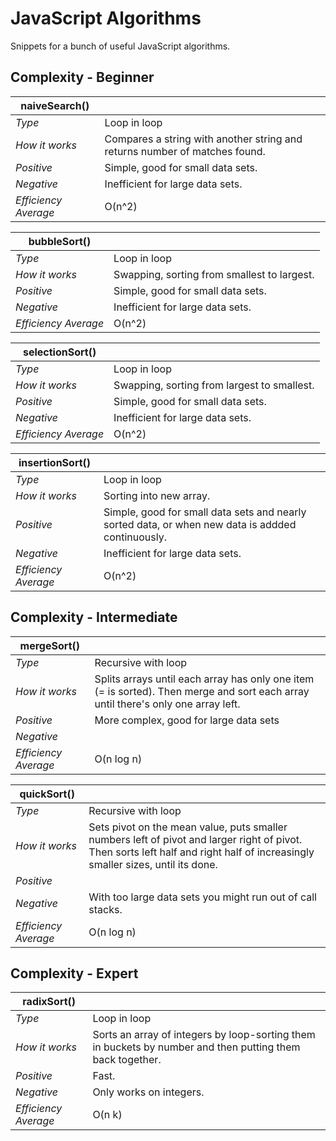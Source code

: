 # JavaScript Algorithms

Snippets for a bunch of useful JavaScript algorithms.

## Complexity - Beginner

| naiveSearch()        |                                                                            |
| -------------------- | -------------------------------------------------------------------------- |
| _Type_               | Loop in loop                                                               |
| _How it works_       | Compares a string with another string and returns number of matches found. |
| _Positive_           | Simple, good for small data sets.                                          |
| _Negative_           | Inefficient for large data sets.                                           |
| _Efficiency Average_ | O(n^2)                                                                     |

| bubbleSort()         |                                             |
| -------------------- | ------------------------------------------- |
| _Type_               | Loop in loop                                |
| _How it works_       | Swapping, sorting from smallest to largest. |
| _Positive_           | Simple, good for small data sets.           |
| _Negative_           | Inefficient for large data sets.            |
| _Efficiency Average_ | O(n^2)                                      |

| selectionSort()      |                                             |
| -------------------- | ------------------------------------------- |
| _Type_               | Loop in loop                                |
| _How it works_       | Swapping, sorting from largest to smallest. |
| _Positive_           | Simple, good for small data sets.           |
| _Negative_           | Inefficient for large data sets.            |
| _Efficiency Average_ | O(n^2)                                      |

| insertionSort()      |                                                                                                   |
| -------------------- | ------------------------------------------------------------------------------------------------- |
| _Type_               | Loop in loop                                                                                      |
| _How it works_       | Sorting into new array.                                                                           |
| _Positive_           | Simple, good for small data sets and nearly sorted data, or when new data is addded continuously. |
| _Negative_           | Inefficient for large data sets.                                                                  |
| _Efficiency Average_ | O(n^2)                                                                                            |

## Complexity - Intermediate

| mergeSort()          |                                                                                                                                   |
| -------------------- | --------------------------------------------------------------------------------------------------------------------------------- |
| _Type_               | Recursive with loop                                                                                                               |
| _How it works_       | Splits arrays until each array has only one item (= is sorted). Then merge and sort each array until there's only one array left. |
| _Positive_           | More complex, good for large data sets                                                                                            |
| _Negative_           |                                                                                                                                   |
| _Efficiency Average_ | O(n log n)                                                                                                                        |

| quickSort()          |                                                                                                                                                                                |
| -------------------- | ------------------------------------------------------------------------------------------------------------------------------------------------------------------------------ |
| _Type_               | Recursive with loop                                                                                                                                                            |
| _How it works_       | Sets pivot on the mean value, puts smaller numbers left of pivot and larger right of pivot. Then sorts left half and right half of increasingly smaller sizes, until its done. |
| _Positive_           |                                                                                                                                                                                |
| _Negative_           | With too large data sets you might run out of call stacks.                                                                                                                     |
| _Efficiency Average_ | O(n log n)                                                                                                                                                                     |

## Complexity - Expert

| radixSort()          |                                                                                                           |
| -------------------- | --------------------------------------------------------------------------------------------------------- |
| _Type_               | Loop in loop                                                                                              |
| _How it works_       | Sorts an array of integers by loop-sorting them in buckets by number and then putting them back together. |
| _Positive_           | Fast.                                                                                                     |
| _Negative_           | Only works on integers.                                                                                   |
| _Efficiency Average_ | O(n k)                                                                                                    |
